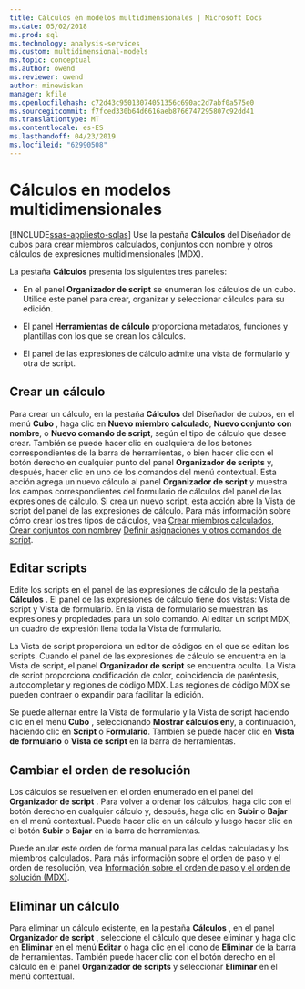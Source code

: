 ```yaml
---
title: Cálculos en modelos multidimensionales | Microsoft Docs
ms.date: 05/02/2018
ms.prod: sql
ms.technology: analysis-services
ms.custom: multidimensional-models
ms.topic: conceptual
ms.author: owend
ms.reviewer: owend
author: minewiskan
manager: kfile
ms.openlocfilehash: c72d43c95013074051356c690ac2d7abf0a575e0
ms.sourcegitcommit: f7fced330b64d6616aeb8766747295807c92dd41
ms.translationtype: MT
ms.contentlocale: es-ES
ms.lasthandoff: 04/23/2019
ms.locfileid: "62990508"
---
```

# <a name="calculations-in-multidimensional-models"></a>Cálculos en modelos multidimensionales
[!INCLUDE[ssas-appliesto-sqlas](../../includes/ssas-appliesto-sqlas.md)]
  Use la pestaña **Cálculos** del Diseñador de cubos para crear miembros calculados, conjuntos con nombre y otros cálculos de expresiones multidimensionales (MDX).  
  
 La pestaña **Cálculos** presenta los siguientes tres paneles:  
  
-   En el panel **Organizador de script** se enumeran los cálculos de un cubo. Utilice este panel para crear, organizar y seleccionar cálculos para su edición.  
  
-   El panel **Herramientas de cálculo** proporciona metadatos, funciones y plantillas con los que se crean los cálculos.  
  
-   El panel de las expresiones de cálculo admite una vista de formulario y otra de script.  
  
  
## <a name="creating-a-new-calculation"></a>Crear un cálculo  
 Para crear un cálculo, en la pestaña **Cálculos** del Diseñador de cubos, en el menú **Cubo** , haga clic en **Nuevo miembro calculado**, **Nuevo conjunto con nombre**, o **Nuevo comando de script**, según el tipo de cálculo que desee crear. También se puede hacer clic en cualquiera de los botones correspondientes de la barra de herramientas, o bien hacer clic con el botón derecho en cualquier punto del panel **Organizador de scripts** y, después, hacer clic en uno de los comandos del menú contextual. Esta acción agrega un nuevo cálculo al panel **Organizador de script** y muestra los campos correspondientes del formulario de cálculos del panel de las expresiones de cálculo. Si crea un nuevo script, esta acción abre la Vista de script del panel de las expresiones de cálculo. Para más información sobre cómo crear los tres tipos de cálculos, vea [Crear miembros calculados](../../analysis-services/multidimensional-models/create-calculated-members.md), [Crear conjuntos con nombre](../../analysis-services/multidimensional-models/create-named-sets.md)y [Definir asignaciones y otros comandos de script](../../analysis-services/multidimensional-models/define-assignments-and-other-script-commands.md).  
  
## <a name="editing-scripts"></a>Editar scripts  
 Edite los scripts en el panel de las expresiones de cálculo de la pestaña **Cálculos** . El panel de las expresiones de cálculo tiene dos vistas: Vista de script y Vista de formulario. En la vista de formulario se muestran las expresiones y propiedades para un solo comando. Al editar un script MDX, un cuadro de expresión llena toda la Vista de formulario.  
  
 La Vista de script proporciona un editor de códigos en el que se editan los scripts. Cuando el panel de las expresiones de cálculo se encuentra en la Vista de script, el panel **Organizador de script** se encuentra oculto. La Vista de script proporciona codificación de color, coincidencia de paréntesis, autocompletar y regiones de código MDX. Las regiones de código MDX se pueden contraer o expandir para facilitar la edición.  
  
 Se puede alternar entre la Vista de formulario y la Vista de script haciendo clic en el menú **Cubo** , seleccionando **Mostrar cálculos en**y, a continuación, haciendo clic en **Script** o **Formulario**. También se puede hacer clic en **Vista de formulario** o **Vista de script** en la barra de herramientas.  
  
## <a name="changing-solve-order"></a>Cambiar el orden de resolución  
 Los cálculos se resuelven en el orden enumerado en el panel del **Organizador de script** . Para volver a ordenar los cálculos, haga clic con el botón derecho en cualquier cálculo y, después, haga clic en **Subir** o **Bajar** en el menú contextual. Puede hacer clic en un cálculo y luego hacer clic en el botón **Subir** o **Bajar** en la barra de herramientas.  
  
 Puede anular este orden de forma manual para las celdas calculadas y los miembros calculados. Para más información sobre el orden de paso y el orden de resolución, vea [Información sobre el orden de paso y el orden de solución &#40;MDX&#41;](../../analysis-services/multidimensional-models/mdx/mdx-data-manipulation-understanding-pass-order-and-solve-order.md).  
  
## <a name="deleting-a-calculation"></a>Eliminar un cálculo  
 Para eliminar un cálculo existente, en la pestaña **Cálculos** , en el panel **Organizador de script** , seleccione el cálculo que desee eliminar y haga clic en **Eliminar** en el menú **Editar** o haga clic en el icono de **Eliminar** de la barra de herramientas. También puede hacer clic con el botón derecho en el cálculo en el panel **Organizador de scripts** y seleccionar **Eliminar** en el menú contextual.  
  
  
